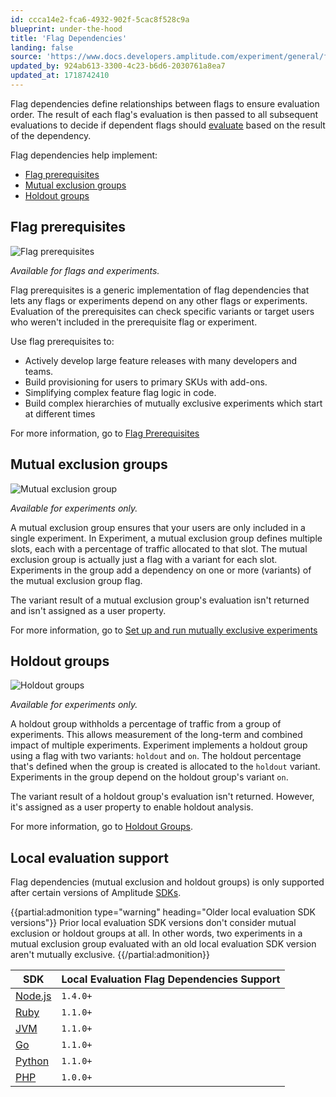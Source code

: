 ```yaml
---
id: ccca14e2-fca6-4932-902f-5cac8f528c9a
blueprint: under-the-hood
title: 'Flag Dependencies'
landing: false
source: 'https://www.docs.developers.amplitude.com/experiment/general/flag-dependencies/'
updated_by: 924ab613-3300-4c23-b6d6-2030761a8ea7
updated_at: 1718742410
---
```

Flag dependencies define relationships between flags to ensure evaluation order. The result of each flag's evaluation is then passed to all subsequent evaluations to decide if dependent flags should [evaluate](/docs/feature-experiment/implementation#flag-dependencies) based on the result of the dependency.

Flag dependencies help implement:

- [Flag prerequisites](/docs/feature-experiment/advanced-techniques/flag-prerequisites)
- [Mutual exclusion groups](/docs/feature-experiment/advanced-techniques/mutually-exclusive-experiments)
- [Holdout groups](/docs/feature-experiment/advanced-techniques/holdout-groups-exclude-users)

## Flag prerequisites

![Flag prerequisites](/docs/output/img/experiment/release-group.drawio.svg)

*Available for flags and experiments.*

Flag prerequisites is a generic implementation of flag dependencies that lets any flags or experiments depend on any other flags or experiments. Evaluation of the prerequisites can check specific variants or target users who weren't included in the prerequisite flag or experiment.

Use flag prerequisites to:

- Actively develop large feature releases with many developers and teams.
- Build provisioning for users to primary SKUs with add-ons.
- Simplifying complex feature flag logic in code.
- Build complex hierarchies of mutually exclusive experiments which start at different times

For more information, go to [Flag Prerequisites](/docs/feature-experiment/advanced-techniques/flag-prerequisites)

## Mutual exclusion groups

![Mutual exclusion group](statamic://asset::help_center_conversions::experiment/mutex-group.drawio.svg)

*Available for experiments only.*

A mutual exclusion group ensures that your users are only included in a single experiment. In Experiment, a mutual exclusion group defines multiple slots, each with a percentage of traffic allocated to that slot. The mutual exclusion group is actually just a flag with a variant for each slot. Experiments in the group add a dependency on one or more (variants) of the mutual exclusion group flag.

The variant result of a mutual exclusion group's evaluation isn't returned and isn't assigned as a user property.

For more information, go to [Set up and run mutually exclusive experiments](/docs/feature-experiment/advanced-techniques/mutually-exclusive-experiments)

## Holdout groups

![Holdout groups](statamic://asset::help_center_conversions::experiment/holdout-group.drawio.svg)

*Available for experiments only.*

A holdout group withholds a percentage of traffic from a group of experiments. This allows measurement of the long-term and combined impact of multiple experiments. Experiment implements a holdout group using a flag with two variants: `holdout` and `on`. The holdout percentage that's defined when the group is created is allocated to the `holdout` variant. Experiments in the group depend on the holdout group's variant `on`.

The variant result of a holdout group's evaluation isn't returned. However, it's assigned as a user property to enable holdout analysis.

For more information, go to [Holdout Groups](/docs/feature-experiment/advanced-techniques/holdout-groups-exclude-users).

## Local evaluation support

Flag dependencies (mutual exclusion and holdout groups) is only supported after certain versions of Amplitude [SDKs](/docs/sdks).

{{partial:admonition type="warning" heading="Older local evaluation SDK versions"}}
Prior local evaluation SDK versions don't consider mutual exclusion or holdout groups at all. In other words, two experiments in a mutual exclusion group evaluated with an old local evaluation SDK version aren't mutually exclusive.
{{/partial:admonition}}

| SDK | Local Evaluation Flag Dependencies Support |
| --- | --- |
| [Node.js](/docs/sdks/experiment-sdks/experiment-node-js) | `1.4.0+` |
| [Ruby](/docs/sdks/experiment-sdks/experiment-ruby) | `1.1.0+` |
| [JVM](/docs/sdks/experiment-sdks/experiment-jvm) | `1.1.0+` |
| [Go](/docs/sdks/experiment-sdks/experiment-go) | `1.1.0+` |
| [Python](/docs/sdks/experiment-sdks/experiment-python) | `1.1.0+` |
| [PHP](/docs/sdks/experiment-sdks/experiment-php) | `1.0.0+` |
